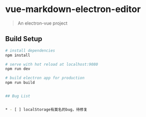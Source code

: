 # vue-markdown-electron-editor

> An electron-vue project

## Build Setup

``` bash
# install dependencies
npm install

# serve with hot reload at localhost:9080
npm run dev

# build electron app for production
npm run build


## Bug List


* - [ ] localStorage有莫名的bug，待修复